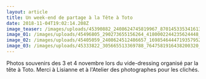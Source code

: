 ```yaml
---
layout: article
title: Un week-end de partage à la Tête à Toto
date: 2018-11-04T19:02:14.208Z
image_teaser: /images/uploads/45390882_2408624745819967_8701453353416130560_n.jpg
image_01: /images/uploads/45496805_290273655156264_4180002244235624448_n.jpg
image_02: /images/uploads/45405059_2408624512486657_1698546444719357952_n.jpg
image_03: /images/uploads/45333822_305665513369788_7647581916438200320_n.jpg
---
```

Photos souvenirs des 3 et 4 novembre lors du vide-dressing organisé par la tête à Toto. Merci à Lisianne et à l'Atelier des photographes pour les clichés.
